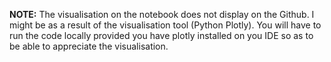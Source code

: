 **NOTE:** 
The visualisation on the notebook does not display on the Github. I might be as a result of the visualisation tool (Python Plotly).
You will have to run the code locally provided you have plotly installed on you IDE so as to be able to appreciate the visualisation.